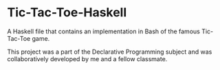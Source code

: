 # Tic-Tac-Toe-Haskell
A Haskell file that contains an implementation in Bash of the famous Tic-Tac-Toe game.

This project was a part of the Declarative Programming subject and was collaboratively developed by me and a fellow classmate.
